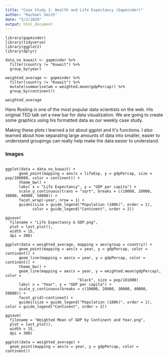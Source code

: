 ```yaml
---
title: "Case Study 2: Wealth and Life Expectancy (Gapminder)"
author: "Rachael Smith"
date: "5/2/2020"
output: html_document
---
```

```{r}
library(gapminder)
library(tidyverse)
library(ggplot2)
library(dplyr)

data_no_kuwait <- gapminder %>% 
  filter(country != "Kuwait") %>% 
  group_by(year)

weighted_average <- gapminder %>%
  filter(country != "Kuwait") %>%
  mutate(summarise(wm = weighted.mean(gdpPercap)) %>%
  group_by(continent))

weighted_average
```

Hans Rosling is one of the most popular data scientists on the web. His original TED talk set a new bar for data visualization. We are going to create some graphics using his formatted data as our weekly case study. 

Making these plots I learned a lot about ggplot and it's functions.  I also learned about how separating large amounts of data into smaller, easier to understand groupings can really help make the data easier to understand.  

### Images
```{r}

ggplot(data = data_no_kuwait) +
      geom_point(mapping = aes(x = lifeExp, y = gdpPercap, size = pop/100000, color = continent)) +
      theme_bw() +
      labs( x = "Life Expectancy", y = "GDP per capita") +
      scale_y_continuous(trans = "sqrt", breaks = c(10000, 20000, 30000, 40000, 50000)) +
      facet_wrap(~year, nrow = 1) +
      guides(size = guide_legend("Population (100k)", order = 1),
            color = guide_legend("Continent", order = 2)) 

ggsave(
  filename = "Life Expectancy & GDP.png",
  plot = last_plot(),
  width = 15,
  dpi = 300)
```


```{r}
ggplot(data = weighted_average, mapping = aes(group = country)) +
      geom_point(mapping = aes(x = year, y = gdpPercap, color = continent)) +
      geom_line(mapping = aes(x = year, y = gdpPercap, color = continent)) +
      theme_bw() +
      geom_line(mapping = aes(x = year, y = weighted.mean(gdpPercap), color =
                                "black", size = pop/101000)
      labs( x = "Year", y = "GDP per capita") +
      scale_y_continuous(breaks = c(10000, 20000, 30000, 40000, 50000)) +
      facet_grid(~continent) +
      guides(size = guide_legend("Population (100k)", order = 1), color = guide_legend("Continent", order = 2))

ggsave(
  filename = "Weighted Mean of GDP by Continent and Year.png",
  plot = last_plot(),
  width = 15,
  dpi = 300)

```

```{r}
ggplot(data = weighted_average) +
  geom_point(mapping = aes(x = year, y = gdpPercap, color = continent))
```

